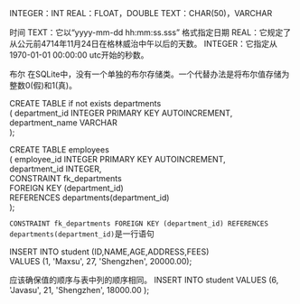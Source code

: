 INTEGER：INT
REAL：FLOAT，DOUBLE
TEXT：CHAR(50)，VARCHAR


时间
TEXT：它以“yyyy-mm-dd hh:mm:ss.sss” 格式指定日期
REAL：它规定了从公元前4714年11月24日在格林威治中午以后的天数。
INTEGER：它指定从1970-01-01 00:00:00 utc开始的秒数。

布尔
在SQLite中，没有一个单独的布尔存储类。一个代替办法是将布尔值存储为整数0(假)和1(真)。



CREATE TABLE if not exists departments  
(
    department_id INTEGER PRIMARY KEY AUTOINCREMENT,  
    department_name VARCHAR  
); 

CREATE TABLE employees  
(
    employee_id INTEGER PRIMARY KEY AUTOINCREMENT,  
    department_id INTEGER,  
    CONSTRAINT fk_departments  
    FOREIGN KEY (department_id)  
    REFERENCES departments(department_id)  
);

`CONSTRAINT fk_departments FOREIGN KEY (department_id) REFERENCES departments(department_id)`是一行语句





INSERT INTO student (ID,NAME,AGE,ADDRESS,FEES)  
VALUES (1, 'Maxsu', 27, 'Shengzhen', 20000.00);

应该确保值的顺序与表中列的顺序相同。
INSERT INTO student VALUES (6, 'Javasu', 21, 'Shengzhen', 18000.00 );




